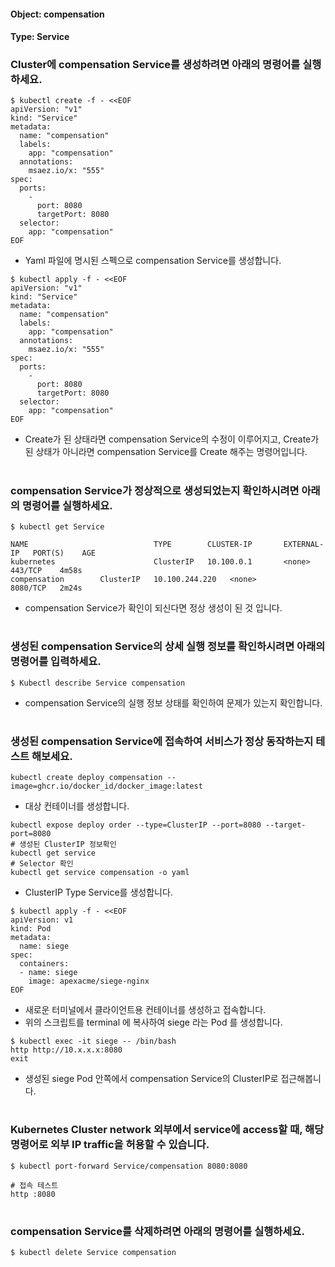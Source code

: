 
#### Object: compensation
#### Type: Service

### Cluster에 compensation Service를 생성하려면 아래의 명령어를 실행하세요.

```
$ kubectl create -f - <<EOF 
apiVersion: "v1"
kind: "Service"
metadata: 
  name: "compensation"
  labels: 
    app: "compensation"
  annotations: 
    msaez.io/x: "555"
spec: 
  ports: 
    - 
      port: 8080
      targetPort: 8080
  selector: 
    app: "compensation"
EOF
```
- Yaml 파일에 명시된 스펙으로 compensation Service를 생성합니다.  

```
$ kubectl apply -f - <<EOF 
apiVersion: "v1"
kind: "Service"
metadata: 
  name: "compensation"
  labels: 
    app: "compensation"
  annotations: 
    msaez.io/x: "555"
spec: 
  ports: 
    - 
      port: 8080
      targetPort: 8080
  selector: 
    app: "compensation"
EOF
```
- Create가 된 상태라면 compensation Service의 수정이 이루어지고, Create가 된 상태가 아니라면 compensation Service를 Create 해주는 명령어입니다.
#

### compensation Service가 정상적으로 생성되었는지 확인하시려면 아래의 명령어를 실행하세요.

```
$ kubectl get Service

NAME                            TYPE        CLUSTER-IP       EXTERNAL-IP   PORT(S)    AGE
kubernetes                      ClusterIP   10.100.0.1       <none>        443/TCP    4m58s
compensation        ClusterIP   10.100.244.220   <none>        8080/TCP   2m24s

```
- compensation Service가 확인이 되신다면 정상 생성이 된 것 입니다.
#

### 생성된 compensation Service의 상세 실행 정보를 확인하시려면 아래의 명령어를 입력하세요.

```
$ Kubectl describe Service compensation
```
- compensation Service의 실행 정보 상태를 확인하여 문제가 있는지 확인합니다.
#

### 생성된 compensation Service에 접속하여 서비스가 정상 동작하는지 테스트 해보세요.

```
kubectl create deploy compensation --image=ghcr.io/docker_id/docker_image:latest
```
- 대상 컨테이너를 생성합니다.  

```
kubectl expose deploy order --type=ClusterIP --port=8080 --target-port=8080
# 생성된 ClusterIP 정보확인
kubectl get service 
# Selector 확인
kubectl get service compensation -o yaml
```
- ClusterIP Type Service를 생성합니다.

```
$ kubectl apply -f - <<EOF
apiVersion: v1
kind: Pod
metadata:
  name: siege
spec:
  containers:
  - name: siege
    image: apexacme/siege-nginx
EOF
```
- 새로운 터미널에서 클라이언트용 컨테이너를 생성하고 접속합니다.
- 위의 스크립트를 terminal 에 복사하여 siege 라는 Pod 를 생성합니다.  

```
$ kubectl exec -it siege -- /bin/bash
http http://10.x.x.x:8080
exit
```
- 생성된 siege Pod 안쪽에서 compensation Service의 ClusterIP로 접근해봅니다.
#

### Kubernetes Cluster network 외부에서 service에 access할 때, 해당 명령어로 외부 IP traffic을 허용할 수 있습니다.

```
$ kubectl port-forward Service/compensation 8080:8080

# 접속 테스트
http :8080
```
#

### compensation Service를 삭제하려면 아래의 명령어를 실행하세요.

```
$ kubectl delete Service compensation
```
#

